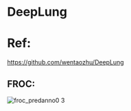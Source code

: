 # DeepLung

# Ref:
https://github.com/wentaozhu/DeepLung


## FROC:
![froc_predanno0 3](https://user-images.githubusercontent.com/23013229/103987393-616ff100-51c7-11eb-9e13-4e5786509c47.png)

